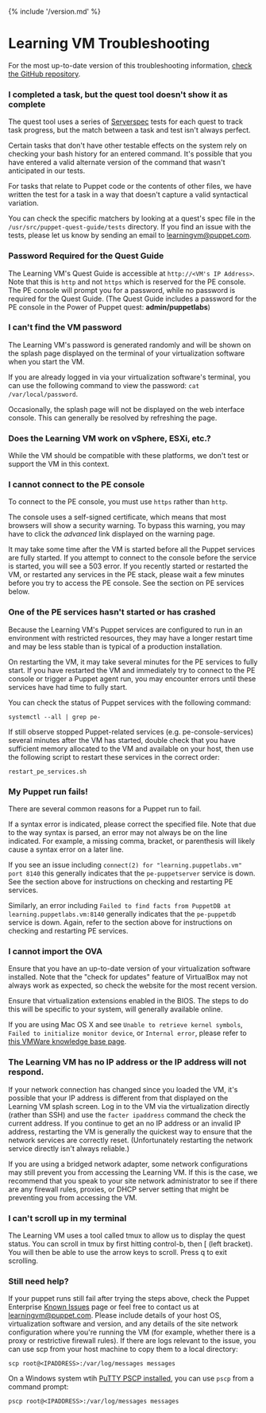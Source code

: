 {% include '/version.md' %}

# Learning VM Troubleshooting

For the most up-to-date version of this troubleshooting information, [check the
GitHub
repository](https://github.com/puppetlabs/puppet-quest-guide/blob/master/troubleshooting.md).

### I completed a task, but the quest tool doesn't show it as complete

The quest tool uses a series of [Serverspec](http://serverspec.org/) tests for
each quest to track task progress, but the match between a task and test isn't
always perfect.

Certain tasks that don't have other testable effects on the system rely on
checking your bash history for an entered command. It's possible that you have
entered a valid alternate version of the command that wasn't anticipated in our
tests.

For tasks that relate to Puppet code or the contents of other files,
we have written the test for a task in a way that doesn't capture a valid
syntactical variation.

You can check the specific matchers by looking at a quest's spec file in the
`/usr/src/puppet-quest-guide/tests` directory. If you find an issue with the
tests, please let us know by sending an email to learningvm@puppet.com.

### Password Required for the Quest Guide

The Learning VM's Quest Guide is accessible at `http://<VM's IP Address>`. Note
that this is `http` and not `https` which is reserved for the PE console. The
PE console will prompt you for a password, while no password is required for
the Quest Guide.  (The Quest Guide includes a password for the PE console in
the Power of Puppet quest: **admin/puppetlabs**)

### I can't find the VM password

The Learning VM's password is generated randomly and will be shown on
the splash page displayed on the terminal of your virtualization software when
you start the VM.

If you are already logged in via your virtualization software's terminal, you
can use the following command to view the password: `cat /var/local/password`.

Occasionally, the splash page will not be displayed on the web interface
console. This can generally be resolved by refreshing the page.

### Does the Learning VM work on vSphere, ESXi, etc.?

While the VM should be compatible with these platforms, we don't test or
support the VM in this context.

### I cannot connect to the PE console

To connect to the PE console, you must use `https` rather than `http`.

The console uses a self-signed certificate, which means that most browsers will
show a security warning. To bypass this warning, you may have to click the
*advanced* link displayed on the warning page.

It may take some time after the VM is started before all the Puppet services
are fully started. If you attempt to connect to the console before the service
is started, you will see a 503 error. If you recently started or restarted the
VM, or restarted any services in the PE stack, please wait a few minutes before
you try to access the PE console. See the section on PE services below.

### One of the PE services hasn't started or has crashed

Because the Learning VM's Puppet services are configured to run in an
environment with restricted resources, they may have a longer restart time and
may be less stable than is typical of a production installation.

On restarting the VM, it may take several minutes for the PE services to fully
start. If you have restarted the VM and immediately try to connect to the PE
console or trigger a Puppet agent run, you may encounter errors until these
services have had time to fully start.

You can check the status of Puppet services with the following command:

    systemctl --all | grep pe-

If still observe stopped Puppet-related services (e.g. pe-console-services)
several minutes after the VM has started, double check that you have sufficient
memory allocated to the VM and available on your host, then use the following
script to restart these services in the correct order:

    restart_pe_services.sh

### My Puppet run fails!

There are several common reasons for a Puppet run to fail.

If a syntax error is indicated, please correct the specified file. Note that
due to the way syntax is parsed, an error may not always be on the line
indicated. For example, a missing comma, bracket, or parenthesis will likely
cause a syntax error on a later line.

If you see an issue including `connect(2) for "learning.puppetlabs.vm" port
8140` this generally indicates that the `pe-puppetserver` service is down. See
the section above for instructions on checking and restarting PE services.

Similarly, an error including `Failed to find facts from PuppetDB at
learning.puppetlabs.vm:8140` generally indicates that the `pe-puppetdb` service
is down. Again, refer to the section above for instructions on checking and
restarting PE services.

### I cannot import the OVA

Ensure that you have an up-to-date version of your virtualization software
installed.  Note that the "check for updates" feature of VirtualBox may not
always work as expected, so check the website for the most recent version.

Ensure that virtualization extensions enabled in the BIOS. The steps to do this
will be specific to your system, will generally available online.

If you are using Mac OS X and see `Unable to retrieve kernel symbols`,
`Failed to initialize monitor device`, or `Internal error`, please refer to
[this VMWare knowledge base page](https://kb.vmware.com/selfservice/microsites/search.do?language=en_US&cmd=displayKC&externalId=2061791).

### The Learning VM has no IP address or the IP address will not respond.

If your network connection has changed since you loaded the VM, it's possible
that your IP address is different from that displayed on the Learning VM splash
screen. Log in to the VM via the virtualization directly (rather than SSH) and
use the `facter ipaddress` command the check the current address. If you
continue to get an no IP address or an invalid IP address, restarting the VM is
generally the quickest way to ensure that the network services are correctly
reset. (Unfortunately restarting the network service directly isn't always
reliable.)

If you are using a bridged network adapter, some network configurations may
still prevent you from accessing the Learning VM. If this is the case, we
recommend that you speak to your site network administrator to see if there are
any firewall rules, proxies, or DHCP server setting that might be preventing
you from accessing the VM.

### I can't scroll up in my terminal

The Learning VM uses a tool called tmux to allow us to display the quest
status. You can scroll in tmux by first hitting control-b, then [ (left
bracket). You will then be able to use the arrow keys to scroll. Press q to
exit scrolling.

### Still need help?

If your puppet runs still fail after trying the steps above, check the Puppet
Enterprise [Known
Issues](https://docs.puppetlabs.com/pe/latest/release_notes_known_issues.html)
page or feel free to contact us at learningvm@puppet.com. Please include
details of your host OS, virtualization software and version, and any details
of the site network configuration where you're running the VM (for example,
whether there is a proxy or restrictive firewall rules). If there are logs
relevant to the issue, you can use scp from your host machine to copy them to
a local directory:

    scp root@<IPADDRESS>:/var/log/messages messages

On a Windows system wtih [PuTTY PSCP
installed](http://tartarus.org/~simon/putty-snapshots/htmldoc/Chapter5.html#pscp),
you can use `pscp` from a command prompt:

    pscp root@<IPADDRESS>:/var/log/messages messages
